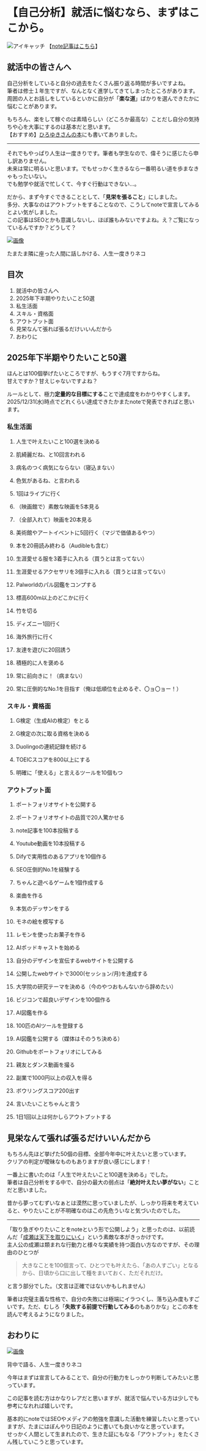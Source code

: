 # 【自己分析】就活に悩むなら、まずはここから。
![アイキャッチ](eyecatch.png)
【[note記事はこちら](https://note.com/theater_no7/n/nf302944c4b56?sub_rt=share_sb)】

## 就活中の皆さんへ

自己分析をしていると自分の過去をたくさん振り返る時間が多いですよね。  
筆者は修士１年生ですが、なんとなく進学してきてしまったところがあります。  
周囲の人とお話しをしているといかに自分が「**楽な道**」ばかりを選んできたかに悩むことがあります。  
  
もちろん、楽をして稼ぐのは素晴らしい（どころか最高な）ことだし自分の気持ちや心を大事にするのは基本だと思います。  
【おすすめ】[ひろゆきさんの本](https://www.amazon.co.jp/%E5%83%95%E3%81%8C%E8%8B%A5%E3%81%84%E4%BA%BA%E3%81%9F%E3%81%A1%E3%81%AB%E4%BC%9D%E3%81%88%E3%81%9F%E3%81%84-2035%E5%B9%B4%E6%9C%80%E5%BC%B7%E3%81%AE%E5%83%8D%E3%81%8D%E6%96%B9-%E3%81%B2%E3%82%8D%E3%82%86%E3%81%8D-%E8%A5%BF%E6%9D%91%E5%8D%9A%E4%B9%8B/dp/4054070043?tag=googhydr-22&source=dsa&hvcampaign=books)にも書いてありました。

* * *

それでもやっぱり人生は一度きりです。筆者も学生なので、偉そうに感じたら申し訳ありません。  
未来は常に明るいと思います。でもせっかく生きるなら一番明るい道を歩まなきゃもったいない。  
でも勉学や就活で忙しくて、今すぐ行動はできない…。

だから、まず今すぐできることとして、「**見栄を張ること**」にしました。  
多分、大事なのはアウトプットをすることなので、こうしてnoteで宣言してみるとよい気がしました。  
この記事はSEOとかも意識しないし、ほぼ誰もみないですよね。え？ご覧になっているんですか？どうして？

[![画像](https://assets.st-note.com/img/1750322695-yXcoe4REQtYxbhz1lpZ3q72V.png?width=1200)](https://assets.st-note.com/img/1750322695-yXcoe4REQtYxbhz1lpZ3q72V.png?width=2000&height=2000&fit=bounds&quality=85)

たまたま隣に座った人間に話しかける、人生一度きりネコ

## 目次

1.  就活中の皆さんへ
2.  2025年下半期やりたいこと50選
3.  私生活面
4.  スキル・資格面
5.  アウトプット面
6.  見栄なんて張れば張るだけいいんだから
7.  おわりに

## 2025年下半期やりたいこと50選

ほんとは100個挙げたいところですが、もうすぐ7月ですからね。  
甘えですか？甘えじゃないですよね？

ルールとして、極力**定量的な目標にする**ことで達成度をわかりやすくします。  
2025/12/31(水)時点でどれくらい達成できたかまたnoteで発表できればと思います。

### 私生活面

1.  人生で叶えたいこと100選を決める
    
2.  肌綺麗だね、と10回言われる
    
3.  病名のつく病気にならない（寝込まない）
    
4.  色気があるね、と言われる
    
5.  1回はライブに行く
    
6.  （映画館で）素敵な映画を5本見る
    
7.  （全部入れて）映画を20本見る
    
8.  美術館やアートイベントに5回行く（マジで価値あるやつ）
    
9.  本を20冊読み終わる（Audibleも含む）
    
10.  生涯愛せる服を3着手に入れる（買うとは言ってない）
    
11.  生涯愛せるアクセサリを3個手に入れる（買うとは言ってない）
    
12.  Palworldのパル図鑑をコンプする
    
13.  標高600m以上のどこかに行く
    
14.  竹を切る
    
15.  ディズニー1回行く
    
16.  海外旅行に行く
    
17.  友達を遊びに20回誘う
    
18.  積極的に人を褒める
    
19.  常に前向きに！（病まない）
    
20.  常に圧倒的なNo.1を目指す（俺は低順位を止めるぞ、〇ョ〇ョー！）
    

### スキル・資格面

1.  G検定（生成AIの検定）をとる
    
2.  G検定の次に取る資格を決める
    
3.  Duolingoの連続記録を続ける
    
4.  TOEICスコアを800以上にする
    
5.  明確に「使える」と言えるツールを10個もつ
    

### アウトプット面

1.  ポートフォリオサイトを公開する
    
2.  ポートフォリオサイトの品質で20人驚かせる
    
3.  note記事を100本投稿する
    
4.  Youtube動画を10本投稿する
    
5.  Difyで実用性のあるアプリを10個作る
    
6.  SEO圧倒的No.1を経験する
    
7.  ちゃんと遊べるゲームを1個作成する
    
8.  楽曲を作る
    
9.  本気のデッサンをする
    
10.  モネの絵を模写する
    
11.  レモンを使ったお菓子を作る
    
12.  AIポッドキャストを始める
    
13.  自分のデザインを宣伝するwebサイトを公開する
    
14.  公開したwebサイトで3000(セッション/月)を達成する
    
15.  大学院の研究テーマを決める（今のやつおもんないから辞めたい）
    
16.  ビジコンで超良いデザインを100個作る
    
17.  AI図鑑を作る
    
18.  100匹のAIツールを登録する
    
19.  AI図鑑を公開する（媒体はそのうち決める）
    
20.  Githubをポートフォリオにしてみる
    
21.  親友とダンス動画を撮る
    
22.  副業で1000円以上の収入を得る
    
23.  ボウリングスコア200出す
    
24.  言いたいことちゃんと言う
    
25.  1日1回以上は何かしらアウトプットする
    

## 見栄なんて張れば張るだけいいんだから

もちろん先ほど挙げた50個の目標、全部今年中に叶えたいと思っています。  
クリアの判定が曖昧なものもありますが良い感じにします！

一番上に書いたのは「人生で叶えたいこと100選を決める」でした。  
筆者は自己分析をする中で、自分の最大の弱点は「**絶対叶えたい夢がない**」ことだと思いました。

昔から夢ってむずいなぁとは漠然に思っていましたが、しっかり将来を考えていると、やりたいことが不明確なのはこの先危ういなと気づいたのでした。

* * *

「取り急ぎやりたいことをnoteという形で公開しよう」と思ったのは、以前読んだ「[成瀬は天下を取りにいく](https://www.amazon.co.jp/%E6%88%90%E7%80%AC%E3%81%AF%E5%A4%A9%E4%B8%8B%E3%82%92%E5%8F%96%E3%82%8A%E3%81%AB%E3%81%84%E3%81%8F-%E5%AE%AE%E5%B3%B6-%E6%9C%AA%E5%A5%88/dp/4103549513)」という素敵な本がきっかけです。  
主人公の成瀬は類まれな行動力と様々な実績を持つ面白い方なのですが、その理由のひとつが

> 大きなことを100個言って、ひとつでも叶えたら、「あの人すごい」となるから、日頃から口に出して種をまいておく、ただそれだけ。

と言う部分でした。（文言は正確ではないかもしれません）

筆者は完璧主義な性格で、自分の失敗には極端にイラつくし、落ち込み度もすごいです。ただ、むしろ「**失敗する前提で行動してみる**のもありかな」とこの本を読んで考えるようになりました。

## おわりに

[![画像](https://assets.st-note.com/img/1750324042-ZJdPoa7uDw5XAB4xfWiQRCNU.png?width=1200)](https://assets.st-note.com/img/1750324042-ZJdPoa7uDw5XAB4xfWiQRCNU.png?width=2000&height=2000&fit=bounds&quality=85)

背中で語る、人生一度きりネコ

今年はまずは宣言してみることで、自分の行動力をしっかり判断してみたいと思っています。

この記事を読む方はかなりレアだと思いますが、就活で悩んでいる方は少しでも参考になれれば嬉しいです。

基本的にnoteではSEOやメディアの勉強を意識した活動を練習したいと思っていますが、たまにはぼんやり日記のように書いても良いかなと思っています。  
せっかく人間として生まれたので、生きた証にもなる「アウトプット」をたくさん残していこうと思っています。

